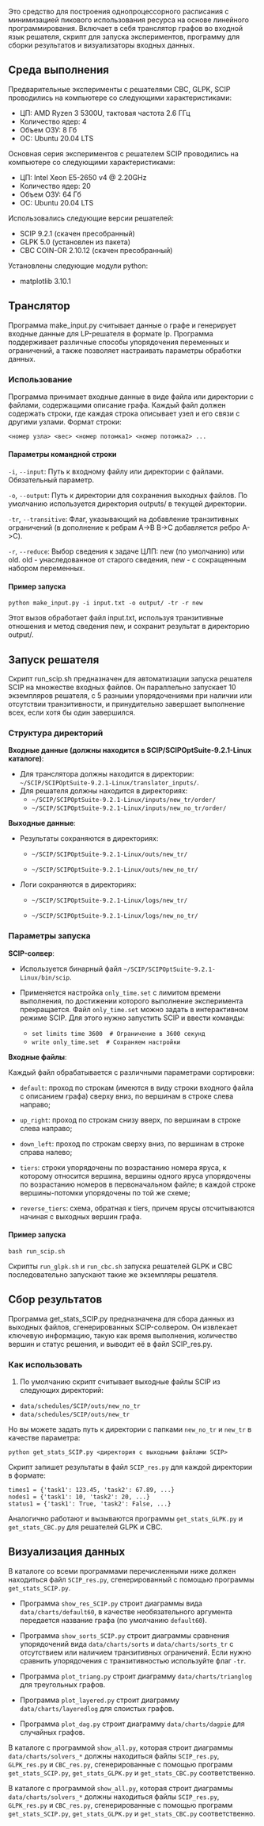 Это средство для построения однопроцессорного расписания с минимизацией пикового использования ресурса на основе линейного программирования. 
Включает в себя транслятор графов во входной язык решателя, скрипт для запуска экспериментов, программу для сборки результатов 
и визуализаторы входных данных. 

## **Среда выполнения**

Предварительные эксперименты с решателями CBC, GLPK, SCIP проводились на компьютере со следующими характеристиками:
* ЦП: AMD Ryzen 3 5300U, тактовая частота 2.6 ГГц
* Количество ядер: 4
* Oбъем ОЗУ: 8 Гб
* OС: Ubuntu 20.04 LTS

Основная серия экспериментов с решателем SCIP проводились на компьютере со следующими характеристиками:
* ЦП: Intel Xeon E5-2650 v4 @ 2.20GHz
* Количество ядер: 20
* Oбъем ОЗУ: 64 Гб
* OС: Ubuntu 20.04 LTS

Использовались следующие версии решателей:
* SCIP 9.2.1 (скачен пресобранный)
* GLPK 5.0 (установлен из пакета)
* CBC COIN-OR 2.10.12 (скачен пресобранный)

Установлены следующие модули python:
* matplotlib  3.10.1

## **Транслятор**

Программа make_input.py считывает данные о графе и генерирует входные данные для LP-решателя в формате lp. Программа поддерживает различные 
способы упорядочения переменных и ограничений, а также позволяет настраивать параметры обработки данных.

### Использование

Программа принимает входные данные в виде файла или директории с файлами, содержащими описание графа. Каждый файл должен содержать строки, 
где каждая строка описывает узел и его связи с другими узлами. Формат строки:

`<номер узла> <вес> <номер потомка1> <номер потомка2> ...`

#### Параметры командной строки

`-i`, `--input`: Путь к входному файлу или директории с файлами. Обязательный параметр.

`-o`, `--output`: Путь к директории для сохранения выходных файлов. По умолчанию используется директория outputs/ в текущей директории.

`-tr`, `--transitive`: Флаг, указывающий на добавление транзитивных ограничений (в дополнение к ребрам A->B B->C добавляется ребро A->C).

`-r`, `--reduce`: Выбор сведения к задаче ЦЛП: new (по умолчанию) или old. old - унаследованное от старого сведения, new - с сокращенным набором переменных. 

#### Пример запуска

`python make_input.py -i input.txt -o output/ -tr -r new`

Этот вызов обработает файл input.txt, используя транзитивные отношения и метод сведения new, и сохранит результат в директорию output/.

## **Запуск решателя**

Скрипт run_scip.sh предназначен для автоматизации запуска решателя SCIP на множестве входных файлов. Он параллельно запускает 10 экземпляров решателя, с 5
разными упорядочениями при наличии или отсутствии транзитивности, и принудительно завершает выполнение всех, если хотя бы один завершился.

### Структура директорий

**Входные данные (должны находится в SCIP/SCIPOptSuite-9.2.1-Linux каталоге)**: 
* Для транслятора должны находится в директории: `~/SCIP/SCIPOptSuite-9.2.1-Linux/translator_inputs/`.
* Для решателя должны находится в директориях:
  * `~/SCIP/SCIPOptSuite-9.2.1-Linux/inputs/new_tr/order/`
  * `~/SCIP/SCIPOptSuite-9.2.1-Linux/inputs/new_no_tr/order/`

**Выходные данные**:

* Результаты сохраняются в директориях:

  * `~/SCIP/SCIPOptSuite-9.2.1-Linux/outs/new_tr/`

  * `~/SCIP/SCIPOptSuite-9.2.1-Linux/outs/new_no_tr/`

* Логи сохраняются в директориях:

  * `~/SCIP/SCIPOptSuite-9.2.1-Linux/logs/new_tr/`

  * `~/SCIP/SCIPOptSuite-9.2.1-Linux/logs/new_no_tr/`

### Параметры запуска

**SCIP-солвер**:

* Используется бинарный файл `~/SCIP/SCIPOptSuite-9.2.1-Linux/bin/scip`.

* Применяется настройка `only_time.set` с лимитом времени выполнения, по достижении которого выполнение эксперимента прекращается. Файл `only_time.set` можно 
задать в интерактивном режиме SCIP. Для этого нужно запустить SCIP и ввести команды:

  * `set limits time 3600  # Ограничение в 3600 секунд`
  * `write only_time.set  # Сохраняем настройки`

**Входные файлы**:

Каждый файл обрабатывается с различными параметрами сортировки:

* `default`: проход по строкам (имеются в виду строки входного файла с описанием
графа) сверху вниз, по вершинам в строке слева направо;

* `up_right`: проход по строкам снизу вверх, по вершинам в строке слева направо;
 
* `down_left`: проход по строкам сверху вниз, по вершинам в строке справа налево;
 
* `tiers`: строки упорядочены по возрастанию номера яруса, к которому относится
вершина, вершины одного яруса упорядочены по возрастанию номеров в первоначальном файле; в каждой строке вершины-потомки упорядочены по той же схеме;
 
* `reverse_tiers`: схема, обратная к tiers, причем ярусы отсчитываются начиная с
выходных вершин графа.

#### Пример запуска

`bash run_scip.sh`

Скрипты `run_glpk.sh` и `run_cbc.sh` запуска решателей GLPK и CBC последовательно запускают такие же экземпляры решателя.

## **Сбор результатов**

Программа get_stats_SCIP.py предназначена для сбора данных из выходных файлов, сгенерированных SCIP-солвером. Он извлекает ключевую информацию, 
такую как время выполнения, количество вершин и статус решения, и выводит её в файл SCIP_res.py.

### Как использовать

1. По умолчанию скрипт считывает выходные файлы SCIP из следующих директорий:

* `data/schedules/SCIP/outs/new_no_tr`
* `data/schedules/SCIP/outs/new_tr`

Но вы можете задать путь к директории с папками `new_no_tr` и `new_tr` в качестве параметра:

`python get_stats_SCIP.py <директория с выходными файлами SCIP>`

Скрипт запишет результаты в файл `SCIP_res.py` для каждой директории в формате:

```
times1 = {'task1': 123.45, 'task2': 67.89, ...}
nodes1 = {'task1': 10, 'task2': 20, ...}
status1 = {'task1': True, 'task2': False, ...}
```

Аналогично работают и вызываются программы `get_stats_GLPK.py` и `get_stats_CBC.py` для решателей GLPK и CBC.

## **Визуализация данных**

В каталоге со всеми программами перечисленными ниже должен находиться файл `SCIP_res.py`, сгенерированный с помощью программы `get_stats_SCIP.py`.

* Программа `show_res_SCIP.py` строит диаграммы вида `data/charts/default60`, в качестве необязательного аргумента передается название графа 
(по умолчанию `default60`). 

* Программа `show_sorts_SCIP.py` строит диаграммы сравнения упорядочений вида `data/charts/sorts` и `data/charts/sorts_tr` с отсутствием 
или наличием транзитивных ограничений. Если нужно сравнить упорядочения с транзитивностью используйте флаг `-tr`.

* Программа `plot_triang.py` строит диаграмму `data/charts/trianglog` для треугольных графов.

* Программа `plot_layered.py` строит диаграмму `data/charts/layeredlog` для слоистых графов.

* Программа `plot_dag.py` строит диаграмму `data/charts/dagpie` для случайных графов.

В каталоге с программой `show_all.py`, которая строит диаграммы `data/charts/solvers_*` должны находиться файлы `SCIP_res.py`, 
`GLPK_res.py` и `CBC_res.py`, сгенерированные с помощью программ `get_stats_SCIP.py`, `get_stats_GLPK.py` и `get_stats_CBC.py` 
соответственно. 

В каталоге с программой `show_all.py`, которая строит диаграммы `data/charts/solvers_*` должны находиться файлы `SCIP_res.py`, 
`GLPK_res.py` и `CBC_res.py`, сгенерированные с помощью программ `get_stats_SCIP.py`, `get_stats_GLPK.py` и `get_stats_CBC.py` соответственно.